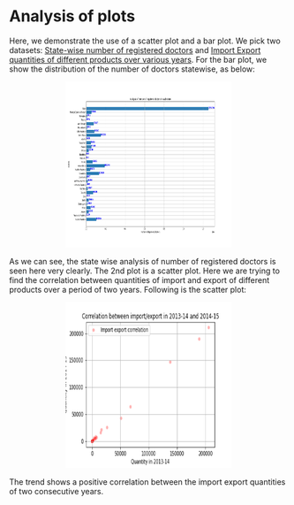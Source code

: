 # Analysis of plots

Here, we demonstrate the use of a scatter plot and a bar plot. We pick two datasets: [State-wise number of registered doctors](https://github.com/abhipsabasu/Plots_DS200/blob/main/RS_Session_252_AU_236.csv) and [Import Export quantities of different products over various years](https://github.com/abhipsabasu/Plots_DS200/blob/main/Table-2020_43.csv). For the bar plot, we show the distribution of the number of doctors statewise, as below: 
<p align="center">
    <img src="Plots/bar.png" height="300", width="300">
</p>

As we can see, the state wise analysis of number of registered doctors is seen here very clearly.
The 2nd plot is a scatter plot. Here we are trying to find the correlation between quantities of import and export of different products over a period of two years. Following is the scatter plot:
<p align="center">
    <img src="Plots/scatter.png" height="300", width ="300">
</p>

The trend shows a positive correlation between the import export quantities of two consecutive years.